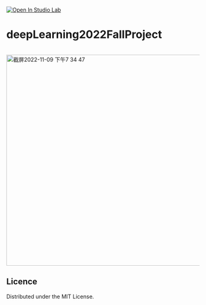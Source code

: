 <br />

[![Open In Studio Lab](https://studiolab.sagemaker.aws/studiolab.svg)](https://studiolab.sagemaker.aws/import/github/org/repo/blob/master/path/to/notebook.ipynb)

# deepLearning2022FallProject


<br />

<img width="551" alt="截屏2022-11-09 下午7 34 47" src="https://user-images.githubusercontent.com/50295329/200971617-0616eff7-c5ac-4fc5-a8f7-8a0de2050737.png">

## Licence
Distributed under the MIT License.


